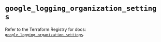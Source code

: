 # `google_logging_organization_settings`

Refer to the Terraform Registry for docs: [`google_logging_organization_settings`](https://registry.terraform.io/providers/hashicorp/google/6.34.1/docs/resources/logging_organization_settings).
